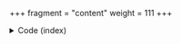 +++
fragment = "content"
weight = 111
+++

<details>
<summary>Code (index)</summary>
```
+++
fragment = "pricing"
weight = 100
# background = "light"

title = "Pricing fragment"
subtitle = "Can be linked to 3rd party payment services"
#title_align = "left" # Default is center, can be left, right or center
+++

Pricing fragment supports **markdown** as it's subtitle.  
Supports feature listing of different plans and links to a payment service.
```
</details>

<details>
<summary>Code (subitem)</summary>
```
+++
weight = 10
# disabled = true

title = "Starting plan"
subtitle = "starting at"

price = "Free"
# highlight = true

button_text = "Start for free"
button_url = "#"

[[features]]
  text = "**Basic** feature"
  icon = "fas fa-check"

[[features]]
  text = "**Email** support"
  icon = "fas fa-check"
+++
```
</details>
